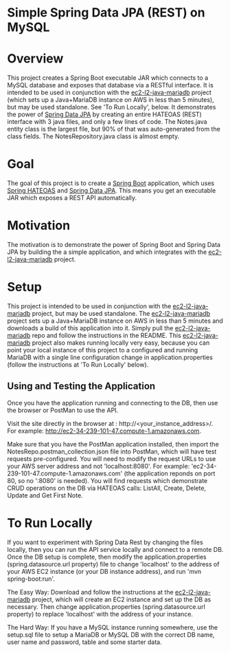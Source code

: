 # Simple Spring Data JPA (REST) on MySQL

# Overview
This project creates a Spring Boot executable JAR which connects to a MySQL database and exposes that database via a RESTful interface. It is intended to be used in conjunction with the [ec2-l2-java-mariadb](https://github.com/kbaynes/ec2-l2-java-mariadb) project (which sets up a Java+MariaDB instance on AWS in less than 5 minutes), but may be used standalone. See 'To Run Locally', below. It demonstrates the power of [Spring Data JPA](https://spring.io/projects/spring-data-jpa) by creating an entire HATEOAS (REST) interface with 3 java files, and only a few lines of code. The Notes.java entity class is the largest file, but 90% of that was auto-generated from the class fields. The NotesRepository.java class is almost empty.

# Goal
The goal of this project is to create a [Spring Boot](https://spring.io/projects/spring-boot) application, which uses [Spring HATEOAS](https://spring.io/projects/spring-hateoas) and [Spring Data JPA](https://spring.io/projects/spring-data-jpa). This means you get an executable JAR which exposes a REST API automatically.

# Motivation
The motivation is to demonstrate the power of Spring Boot and Spring Data JPA by building the a simple application, and which integrates with the [ec2-l2-java-mariadb](https://github.com/kbaynes/ec2-l2-java-mariadb) project.

# Setup
This project is intended to be used in conjunction with the [ec2-l2-java-mariadb](https://github.com/kbaynes/ec2-l2-java-mariadb) project, but may be used standalone. The [ec2-l2-java-mariadb](https://github.com/kbaynes/ec2-l2-java-mariadb) project sets up a Java+MariaDB instance on AWS in less than 5 minutes and downloads a build of this application into it. Simply pull the [ec2-l2-java-mariadb](https://github.com/kbaynes/ec2-l2-java-mariadb) repo and follow the instructions in the README. This [ec2-l2-java-mariadb](https://github.com/kbaynes/ec2-l2-java-mariadb) project also makes running locally very easy, because you can point your local instance of this project to a configured and running MariaDB with a single line configuration change in application.properties (follow the instructions at 'To Run Locally' below).

## Using and Testing the Application

Once you have the application running and connecting to the DB, then use the browser or PostMan to use the API.

Visit the site directly in the browser at : http://<your_instance_address>/. For example: http://ec2-34-239-101-47.compute-1.amazonaws.com.

Make sure that you have the PostMan application installed, then import the NotesRepo.postman_collection.json file into PostMan, which will have test requests pre-configured. You will need to modify the request URLs to use your AWS server address and not 'localhost:8080'. For example: 'ec2-34-239-101-47.compute-1.amazonaws.com' (the application reponds on port 80, so no ':8080' is needed). You will find requests which demonstrate CRUD operations on the DB via HATEOAS calls: ListAll, Create, Delete, Update and Get First Note.

# To Run Locally
If you want to experiment with Spring Data Rest by changing the files locally, then you can run the API service locally and connect to a remote DB. Once the DB setup is complete, then modify the application.properties (spring.datasource.url property) file to change 'localhost' to the address of your AWS EC2 instance (or your DB instance address), and run 'mvn spring-boot:run'.

The Easy Way: Download and follow the instructions at the [ec2-l2-java-mariadb](https://github.com/kbaynes/ec2-l2-java-mariadb) project, which will create an EC2 instance and set up the DB as necessary. Then change application.properties (spring.datasource.url property) to replace 'localhost' with the address of your instance.

The Hard Way: If you have a MySQL instance running somewhere, use the setup.sql file to setup a MariaDB or MySQL DB with the correct DB name, user name and password, table and some starter data.
